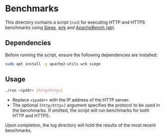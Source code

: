 # Benchmarks

This directory contains a script (`run`) for executing HTTP and HTTPS benchmarks using [Siege](https://github.com/JoeDog/siege), [wrk](https://github.com/wg/wrk) and [ApacheBench (ab)](https://httpd.apache.org/docs/current/programs/ab.html).

## Dependencies

Before running the script, ensure the following dependencies are installed:

```sh
sudo apt install -y apache2-utils wrk siege
```

## Usage

```sh
./run <ipddr> [http/https]
```

- Replace `<ipaddr>` with the IP address of the HTTP server.
- The optional `[http/https]` argument specifies the protocol to be used in the benchmarks. If omitted, the script will run benchmarks for both HTTP and HTTPS.

Upon completion, the log directory will hold the results of the most recent benchmarks.

